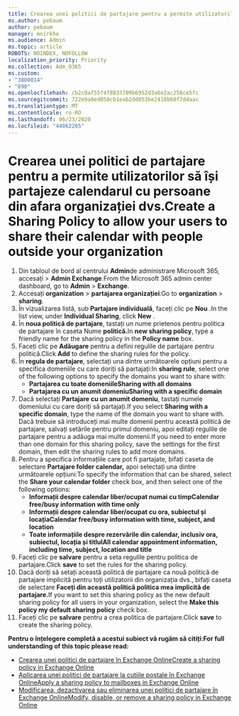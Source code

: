 ```yaml
---
title: Crearea unei politici de partajare pentru a permite utilizatorilor să își partajeze calendarul cu persoane din afara organizației dvs.
ms.author: pebaum
author: pebaum
manager: mnirkhe
ms.audience: Admin
ms.topic: article
ROBOTS: NOINDEX, NOFOLLOW
localization_priority: Priority
ms.collection: Adm_O365
ms.custom:
- "3800014"
- "898"
ms.openlocfilehash: cb2c0af55f4f8833709b6952d3a6e2ac258ce5fc
ms.sourcegitcommit: 722e9a0ed058cb1eab2dd053be2418b60f7d4aac
ms.translationtype: MT
ms.contentlocale: ro-RO
ms.lasthandoff: 06/23/2020
ms.locfileid: "44862205"
---
```

# <a name="create-a-sharing-policy-to-allow-your-users-to-share-their-calendar-with-people-outside-your-organization"></a><span data-ttu-id="807d2-102">Crearea unei politici de partajare pentru a permite utilizatorilor să își partajeze calendarul cu persoane din afara organizației dvs.</span><span class="sxs-lookup"><span data-stu-id="807d2-102">Create a Sharing Policy to allow your users to share their calendar with people outside your organization</span></span>

1. <span data-ttu-id="807d2-103">Din tabloul de bord al centrului **Admin**de administrare Microsoft 365, accesați  >  **Admin Exchange**.</span><span class="sxs-lookup"><span data-stu-id="807d2-103">From the Microsoft 365 admin center dashboard, go to **Admin** > **Exchange**.</span></span>
2. <span data-ttu-id="807d2-104">Accesați **organization**  >  **partajarea organizației**.</span><span class="sxs-lookup"><span data-stu-id="807d2-104">Go to **organization** > **sharing**.</span></span>
3. <span data-ttu-id="807d2-105">În vizualizarea listă, sub **Partajare individuală**, faceți clic pe **Nou** .</span><span class="sxs-lookup"><span data-stu-id="807d2-105">In the list view, under **Individual Sharing**, click **New** .</span></span>
4. <span data-ttu-id="807d2-106">În **noua politică de partajare**, tastați un nume prietenos pentru politica de partajare în caseta Nume **politică.**</span><span class="sxs-lookup"><span data-stu-id="807d2-106">In **new sharing policy**, type a friendly name for the sharing policy in the **Policy name** box.</span></span>
5. <span data-ttu-id="807d2-107">Faceți clic pe **Adăugare** pentru a defini regulile de partajare pentru politică.</span><span class="sxs-lookup"><span data-stu-id="807d2-107">Click **Add**  to define the sharing rules for the policy.</span></span>
6. <span data-ttu-id="807d2-108">În **regula de partajare**, selectați una dintre următoarele opțiuni pentru a specifica domeniile cu care doriți să partajați:</span><span class="sxs-lookup"><span data-stu-id="807d2-108">In **sharing rule**, select one of the following options to specify the domains you want to share with:</span></span>
    - <span data-ttu-id="807d2-109">**Partajarea cu toate domeniile**</span><span class="sxs-lookup"><span data-stu-id="807d2-109">**Sharing with all domains**</span></span>
    - <span data-ttu-id="807d2-110">**Partajarea cu un anumit domeniu**</span><span class="sxs-lookup"><span data-stu-id="807d2-110">**Sharing with a specific domain**</span></span>
8. <span data-ttu-id="807d2-111">Dacă selectați **Partajare cu un anumit domeniu**, tastați numele domeniului cu care doriți să partajați.</span><span class="sxs-lookup"><span data-stu-id="807d2-111">If you select **Sharing with a specific domain**, type the name of the domain you want to share with.</span></span> <span data-ttu-id="807d2-112">Dacă trebuie să introduceți mai multe domenii pentru această politică de partajare, salvați setările pentru primul domeniu, apoi editați regulile de partajare pentru a adăuga mai multe domenii.</span><span class="sxs-lookup"><span data-stu-id="807d2-112">If you need to enter more than one domain for this sharing policy, save the settings for the first domain, then edit the sharing rules to add more domains.</span></span>
9. <span data-ttu-id="807d2-113">Pentru a specifica informațiile care pot fi partajate, bifați caseta de selectare **Partajare folder calendar,** apoi selectați una dintre următoarele opțiuni:</span><span class="sxs-lookup"><span data-stu-id="807d2-113">To specify the information that can be shared, select the **Share your calendar folder** check box, and then select one of the following options:</span></span>
    - <span data-ttu-id="807d2-114">**Informații despre calendar liber/ocupat numai cu timp**</span><span class="sxs-lookup"><span data-stu-id="807d2-114">**Calendar free/busy information with time only**</span></span>
    - <span data-ttu-id="807d2-115">**Informații despre calendar liber/ocupat cu ora, subiectul și locația**</span><span class="sxs-lookup"><span data-stu-id="807d2-115">**Calendar free/busy information with time, subject, and location**</span></span>
    - <span data-ttu-id="807d2-116">**Toate informațiile despre rezervările din calendar, inclusiv ora, subiectul, locația și titlul**</span><span class="sxs-lookup"><span data-stu-id="807d2-116">**All calendar appointment information, including time, subject, location and title**</span></span>
11. <span data-ttu-id="807d2-117">Faceți clic pe **salvare** pentru a seta regulile pentru politica de partajare.</span><span class="sxs-lookup"><span data-stu-id="807d2-117">Click **save** to set the rules for the sharing policy.</span></span>
12. <span data-ttu-id="807d2-118">Dacă doriți să setați această politică de partajare ca nouă politică de partajare implicită pentru toți utilizatorii din organizația dvs., bifați caseta de selectare **Faceți din această politică politica mea implicită de partajare.**</span><span class="sxs-lookup"><span data-stu-id="807d2-118">If you want to set this sharing policy as the new default sharing policy for all users in your organization, select the **Make this policy my default sharing policy** check box.</span></span>
13. <span data-ttu-id="807d2-119">Faceți clic pe **salvare** pentru a crea politica de partajare.</span><span class="sxs-lookup"><span data-stu-id="807d2-119">Click **save** to create the sharing policy.</span></span>  

<span data-ttu-id="807d2-120">**Pentru o înțelegere completă a acestui subiect vă rugăm să citiți:**</span><span class="sxs-lookup"><span data-stu-id="807d2-120">**For full understanding of this topic please read:**</span></span>

- [<span data-ttu-id="807d2-121">Crearea unei politici de partajare în Exchange Online</span><span class="sxs-lookup"><span data-stu-id="807d2-121">Create a sharing policy in Exchange Online</span></span>](https://docs.microsoft.com/exchange/sharing/sharing-policies/create-a-sharing-policy)
- [<span data-ttu-id="807d2-122">Aplicarea unei politici de partajare la cutiile poștale în Exchange Online</span><span class="sxs-lookup"><span data-stu-id="807d2-122">Apply a sharing policy to mailboxes in Exchange Online</span></span>](https://docs.microsoft.com/exchange/sharing/sharing-policies/apply-a-sharing-policy)
- [<span data-ttu-id="807d2-123">Modificarea, dezactivarea sau eliminarea unei politici de partajare în Exchange Online</span><span class="sxs-lookup"><span data-stu-id="807d2-123">Modify, disable, or remove a sharing policy in Exchange Online</span></span>](https://docs.microsoft.com/exchange/sharing/sharing-policies/modify-a-sharing-policy)